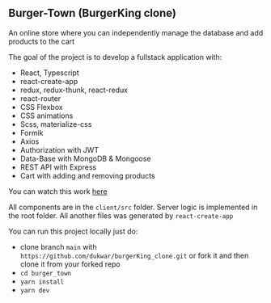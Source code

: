 ## Burger-Town (BurgerKing clone)

An online store where you can independently manage the database and add products to the cart

The goal of the project is to develop a fullstack application with:
- React, Typescript
- react-create-app
- redux, redux-thunk, react-redux
- react-router
- CSS Flexbox
- CSS animations
- Scss, materialize-css
- Formik
- Axios
- Authorization with JWT
- Data-Base with MongoDB & Mongoose
- REST API with Express
- Cart with adding and removing products


You can watch this work [here](https://burger-town-vladimir.herokuapp.com/home)

All components are in the `client/src` folder. Server logic is implemented in the root folder. All another files was generated by `react-create-app`

You can run this project locally just do:
- clone branch `main` with `https://github.com/dukwar/burgerKing_clone.git` or fork it and then clone it from your forked repo
- `cd burger_town`
- `yarn install`
- `yarn dev`

